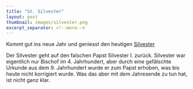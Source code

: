 ```yaml
---
title: "St. Silvester"
layout: post
thumbnail: images/silvester.png
excerpt_separator: <!--more-->
---
```


Kommt gut ins neue Jahr und geniesst den heutigen [Silvester](https://s.geo.admin.ch/cw768w4m1izm)

Der Silvester geht auf den falschen Papst Silvester I. zurück. Silvester war eigentlich nur Bischof im 4. Jahrhundert, aber durch eine gefälschte Urkunde aus dem 9. Jahrhundert wurde er zum Papst erhoben, was bis heute nicht korrigiert wurde. Was das aber mit dem Jahresende zu tun hat, ist nicht ganz klar. 

<!--more-->
